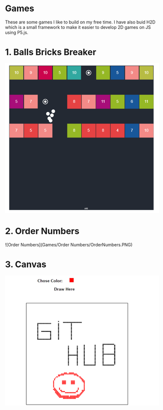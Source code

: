 # Games
These are some games I like to build on my free time. 
I have also buid H2D which is a small framework to make it easier to develop 2D games on JS using P5.js.

# 1. Balls Bricks Breaker
![Balls Bricks Breaker](bals.PNG)
# 2. Order Numbers
![Order Numbers](Games/Order Numbers/OrderNumbers.PNG)
# 3. Canvas
![Canvas](Canvas/Canvas.PNG)
